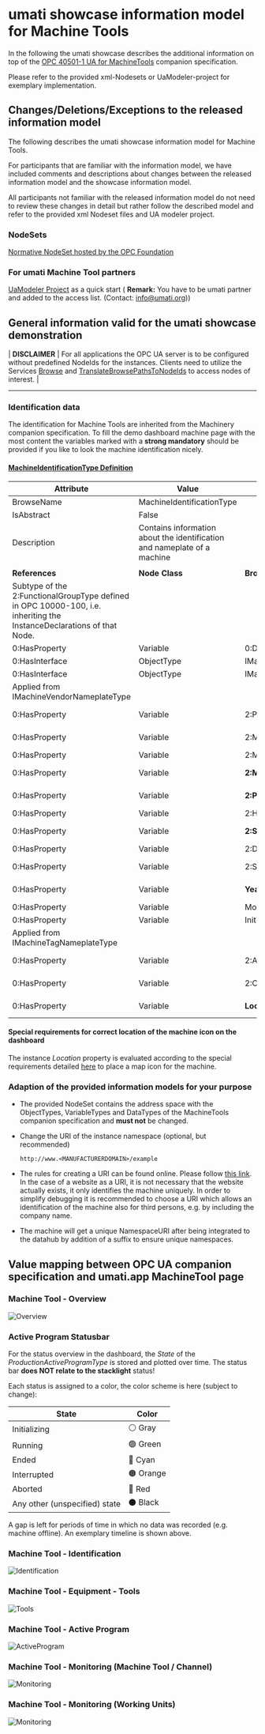 # umati showcase information model for Machine Tools

In the following the umati showcase describes the additional information on top of the [OPC 40501-1 UA for MachineTools](https://opcua.vdma.org/catalog-detail/-/catalog/3914) companion specification.

Please refer to the provided xml-Nodesets or UaModeler-project for exemplary implementation.

## Changes/Deletions/Exceptions to the released information model

The following describes the umati showcase information model for Machine Tools.

For participants that are familiar with the information model, we have included comments and descriptions about changes between the released information model and the showcase information model.

All participants not familiar with the released information model do not need to review these changes in detail but rather follow the described model and refer to the provided xml Nodeset files and UA modeler project.

### NodeSets

[Normative NodeSet hosted by the OPC Foundation](https://github.com/OPCFoundation/UA-Nodeset/tree/v1.04/MachineTool)


### For umati Machine Tool partners

[UaModeler Project](https://github.com/umati/MachineTool-Plugfest/tree/master/UaModelerProject) as a quick start ( **Remark:** You have to be umati partner and added to the access list. (Contact: [info@umati.org](mailto:info@umati.org)))

## General information valid for the umati showcase demonstration

| **DISCLAIMER** | For all applications the OPC UA server is to be configured without predefined NodeIds for the instances. Clients need to utilize the Services [Browse](https://reference.opcfoundation.org/Core/docs/Part4/5.8.2/) and [TranslateBrowsePathsToNodeIds](https://reference.opcfoundation.org/Core/docs/Part4/5.8.4/) to access nodes of interest. |

---

### Identification data

The identification for Machine Tools are inherited from the Machinery companion specification.
To fill the demo dashboard machine page with the most content the variables marked with a **strong mandatory** should be provided if you like to look the machine identification nicely.

#### [**MachineIdentificationType Definition**](https://reference.opcfoundation.org/Machinery/docs/8.6/)

| **Attribute** | **Value** |     |     |     |     |
| --- | --- | --- | --- | --- | --- |
| BrowseName | MachineIdentificationType |
| IsAbstract | False |
| Description | Contains information about the identification and nameplate of a machine |
|     |     |     |     |     |     |
| **References** | **Node Class** | **BrowseName** | **DataType** | **TypeDefinition** | **Other** |
| Subtype of the 2:FunctionalGroupType defined in OPC 10000-100, i.e. inheriting the InstanceDeclarations of that Node. |
| 0:HasProperty | Variable | 0:DefaultInstanceBrowseName | 0:QualifiedName | 0:PropertyType |     |
| 0:HasInterface | ObjectType | IMachineVendorNameplateType |
| 0:HasInterface | ObjectType | IMachineTagNameplateType |
| Applied from IMachineVendorNameplateType |     |     |     |     |     |
| 0:HasProperty | Variable | 2:ProductInstanceUri | 0:String | 0:PropertyType | M, RO |
| 0:HasProperty | Variable | 2:Manufacturer | 0:LocalizedText | 0:PropertyType | M, RO |
| 0:HasProperty | Variable | 2:ManufacturerUri | 0:String | 0:PropertyType | O, RO |
| 0:HasProperty | Variable | **2:Model** | 0:LocalizedText | 0:PropertyType | **M**, RO |
| 0:HasProperty | Variable | **2:ProductCode** | 0:String | 0:PropertyType | **M**, RO |
| 0:HasProperty | Variable | 2:HardwareRevision | 0:String | 0:PropertyType | O, RO |
| 0:HasProperty | Variable | **2:SoftwareRevision** | 0:String | 0:PropertyType | **M**, RO |
| 0:HasProperty | Variable | 2:DeviceClass | 0:String | 0:PropertyType | O, RO |
| 0:HasProperty | Variable | 2:SerialNumber | 0:String | 0:PropertyType | M, RO |
| 0:HasProperty | Variable | **YearOfConstruction** | UInt16 | 0:PropertyType | **M**, RO |
| 0:HasProperty | Variable | MonthOfConstruction | Byte | 0:PropertyType | O, RO |
| 0:HasProperty | Variable | InitialOperationDate | DateTime | 0:PropertyType | O, RO |
| Applied from IMachineTagNameplateType |     |     |     |     |     |
| 0:HasProperty | Variable | 2:AssetId | 0:String | 0:PropertyType | O, RW |
| 0:HasProperty | Variable | 2:ComponentName | 0:LocalizedText | 0:PropertyType | O, RW |
| 0:HasProperty | Variable | **Location** | 0:String | 0:PropertyType | **M**, RW |

#### Special requirements for correct location of the machine icon on the dashboard

The instance _Location_ property is evaluated according to the special requirements detailed [here](DASHBOARD.md#location-of-fair-machine-and-software-icons-on-the-dashboard) to place a map icon for the machine.

### Adaption of the provided information models for your purpose

- The provided NodeSet contains the address space with the ObjectTypes, VariableTypes and DataTypes of the MachineTools companion specification and **must not** be changed.
- Change the URI of the instance namespace (optional, but recommended)

  `http://www.<MANUFACTURERDOMAIN>/example`

- The rules for creating a URI can be found online. Please follow [this link](https://en.wikipedia.org/wiki/Uniform_Resource_Identifier). In the case of a website as a URI, it is not necessary that the website actually exists, it only identifies the machine uniquely. In order to simplify debugging it is recommended to choose a URI which allows an identification of the machine also for third persons, e.g. by including the company name.

- The machine will get a unique NamespaceURI after being integrated to the datahub by addition of a suffix to ensure unique namespaces.

## Value mapping between OPC UA companion specification and umati.app MachineTool page

### Machine Tool - Overview

![Overview](../img/MachineTool/MT-Overview.png "MT Overview")

### Active Program Statusbar

For the status overview in the dashboard, the *State* of the *ProductionActiveProgramType* is stored and plotted over time. The status bar **does NOT relate to the stacklight** status!

Each status is assigned to a color, the color scheme is here (subject to change):

| State | Color |
| --- | --- |
| Initializing | &#9898; Gray |
| Running | &#128994; Green |
| Ended | &#128309; Cyan |
| Interrupted | &#128992; Orange |
| Aborted | &#128308; Red |
| Any other (unspecified) state | &#9899; Black |

A gap is left for periods of time in which no data was recorded (e.g. machine offline). An exemplary timeline is shown above.

### Machine Tool - Identification

![Identification](../img/MachineTool/MT-Identification.png "MT Identification")

### Machine Tool - Equipment - Tools

![Tools](../img/MachineTool/MT-Tools.png "MT Tools")

### Machine Tool - Active Program

![ActiveProgram](../img/MachineTool/MT-ActiveProgram.png "MT ActiveProgram")

### Machine Tool - Monitoring (Machine Tool / Channel)

![Monitoring](../img/MachineTool/MT-Monitoring.png "MT Monitoring Machine Tool / Channel")

### Machine Tool - Monitoring (Working Units)

![Monitoring](../img/MachineTool/MT-Monitoring-WorkingUnit.png "MT Monitoring Working Units")